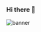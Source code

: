 ### Hi there 👋
![banner](https://github.com/davlgven/davlgven/blob/ab76c57518f01ed6c04e54839c14c877aeb45094/banner.jpeg?raw=true)
<!--
**davlgven/davlgven** is a ✨ _special_ ✨ repository because its `README.md` (this file) appears on your GitHub profile.

Here are some ideas to get you started:

- 🔭 Estoy practicando desarrollo Web en forma cooperativa en el bootcamp de egg donde por medio de la cooperación aplicada a la educación  ...
- 🌱 El lenguaje principal ha sido Java
- 👯 I’m looking to collaborate on ...
- 🤔 I’m looking for help with ...
- 💬 Ask me about ...
- 📫 How to reach me: ...
- 😄 Pronouns: ...
- ⚡ Fun fact: ...
-->
